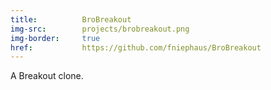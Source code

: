 ```yaml
---
title:          BroBreakout
img-src:        projects/brobreakout.png
img-border:     true
href:           https://github.com/fniephaus/BroBreakout
---
```

A Breakout clone.
